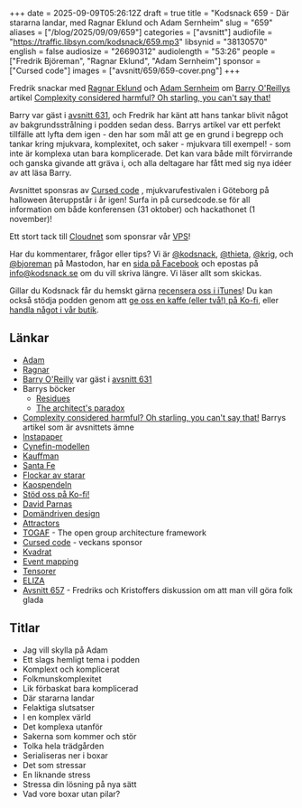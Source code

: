 +++
date = 2025-09-09T05:26:12Z
draft = true
title = "Kodsnack 659 - Där stararna landar, med Ragnar Eklund och Adam Sernheim"
slug = "659"
aliases = ["/blog/2025/09/09/659"]
categories = ["avsnitt"]
audiofile = "https://traffic.libsyn.com/kodsnack/659.mp3"
libsynid = "38130570"
english = false
audiosize = "26690312"
audiolength = "53:26"
people = ["Fredrik Björeman", "Ragnar Eklund", "Adam Sernheim"]
sponsor = ["Cursed code"]
images = ["avsnitt/659/659-cover.png"]
+++

Fredrik snackar med [Ragnar Eklund](https://www.linkedin.com/in/ragnar-eklund/) och [Adam Sernheim](https://www.linkedin.com/in/adam-sernheim/) om [Barry O'Reillys](https://www.linkedin.com/in/barry-o-reilly-b924657/?originalSubdomain=se) artikel [Complexity considered harmful? Oh starling, you can't say that!](https://www.linkedin.com/pulse/complexity-considered-harmful-barry-o-reilly-ylzwf/)

Barry var gäst i [avsnitt 631](https://kodsnack.se/631/), och Fredrik har känt att hans tankar blivit något av bakgrundsstrålning i podden sedan dess. Barrys artikel var ett perfekt tillfälle att lyfta dem igen - den har som mål att ge en grund i begrepp och tankar kring mjukvara, komplexitet, och saker - mjukvara till exempel! - som inte är komplexa utan bara komplicerade. Det kan vara både milt förvirrande och ganska givande att gräva i, och alla deltagare har fått med sig nya idéer av att läsa Barry.

Avsnittet sponsras av [Cursed code](https://www.cursedcode.se/) , mjukvarufestivalen i Göteborg på halloween återuppstår i år igen! Surfa in på cursedcode.se för all information om både konferensen (31 oktober) och hackathonet (1 november)!

Ett stort tack till [Cloudnet](https://www.cloudnet.se) som sponsrar vår [VPS](https://en.wikipedia.org/wiki/Virtual_private_server)!

Har du kommentarer, frågor eller tips? Vi är [@kodsnack](https://social.podsnack.se/@kodsnack), [@thieta](https://6510.nu/@thieta), [@krig](https://6510.nu/@krig), och [@bjoreman](https://toot.cafe/@bjoreman) på Mastodon, har en [sida på Facebook](https://www.facebook.com/) och epostas på [info@kodsnack.se](mailto:info@kodsnack.se) om du vill skriva längre. Vi läser allt som skickas.

Gillar du Kodsnack får du hemskt gärna [recensera oss i iTunes](https://itunes.apple.com/se/podcast/kodsnack/id561631498?l=en)! Du kan också stödja podden genom att <a href="https://ko-fi.com/kodsnack" rel="payment">ge oss en kaffe (eller två!) på Ko-fi</a>, eller [handla något i vår butik](https://shop.spreadshirt.se/kodsnack/).

## Länkar
* [Adam](https://www.linkedin.com/in/adam-sernheim/)
* [Ragnar](https://www.linkedin.com/in/ragnar-eklund/)
* [Barry O'Reilly](https://www.linkedin.com/in/barry-o-reilly-b924657/?originalSubdomain=se) var gäst i [avsnitt 631](https://kodsnack.se/631/)
* Barrys böcker
	* [Residues](https://leanpub.com/residuality)
	* [The architect's paradox](https://leanpub.com/architectsparadox)
* [Complexity considered harmful? Oh starling, you can't say that!](https://www.linkedin.com/pulse/complexity-considered-harmful-barry-o-reilly-ylzwf/) Barrys artikel som är avsnittets ämne
* [Instapaper](https://en.wikipedia.org/wiki/Instapaper)
* [Cynefin-modellen](https://en.wikipedia.org/wiki/Cynefin_framework)
* [Kauffman](https://en.wikipedia.org/wiki/Stuart_Kauffman)
* [Santa Fe](https://www.santafe.edu/)
* [Flockar av starar](https://en.wikipedia.org/wiki/Swarm_behaviour)
* [Kaospendeln](https://en.wikipedia.org/wiki/Double_pendulum)
* [Stöd oss på Ko-fi!](https://ko-fi.com/kodsnack)
* [David Parnas](https://en.wikipedia.org/wiki/David_Parnas)
* [Domändriven design](https://en.wikipedia.org/wiki/Domain-driven_design)
* [Attractors](http://www.calresco.org/attract.htm)
* [TOGAF](https://en.wikipedia.org/wiki/The_Open_Group_Architecture_Framework) - The open group architecture framework 
* [Cursed code](https://www.cursedcode.se/) - veckans sponsor
* [Kvadrat](https://www.kvadrat.se/)
* [Event mapping](https://www.ibm.com/docs/sv/qradar-on-cloud?topic=qradar-event-mapping)
* [Tensorer](https://en.wikipedia.org/wiki/Tensor)
* [ELIZA](https://en.wikipedia.org/wiki/ELIZA)
* [Avsnitt 657](https://kodsnack.se/657/) - Fredriks och Kristoffers diskussion om att man vill göra folk glada

## Titlar
* Jag vill skylla på Adam
* Ett slags hemligt tema i podden
* Komplext och komplicerat
* Folkmunskomplexitet
* Lik förbaskat bara komplicerad
* Där stararna landar
* Felaktiga slutsatser
* I en komplex värld
* Det komplexa utanför
* Sakerna som kommer och stör
* Tolka hela trädgården
* Serialiseras ner i boxar
* Det som stressar
* En liknande stress
* Stressa din lösning på nya sätt
* Vad vore boxar utan pilar?